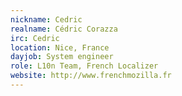 ```yaml
---
nickname: Cedric
realname: Cédric Corazza
irc: Cedric
location: Nice, France
dayjob: System engineer 
role: L10n Team, French Localizer
website: http://www.frenchmozilla.fr
---
```


